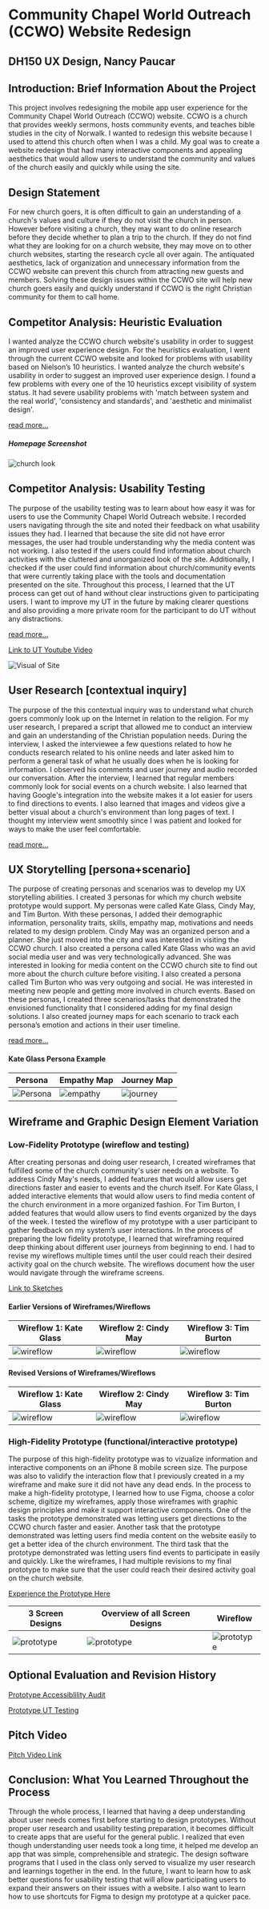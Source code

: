 # Community Chapel World Outreach (CCWO) Website Redesign

## DH150 UX Design, Nancy Paucar

## Introduction: Brief Information About the Project

This project involves redesigning the mobile app user experience for the Community Chapel World Outreach (CCWO) website. CCWO is a church that provides weekly sermons, hosts community events, and teaches bible studies in the city of Norwalk. I wanted to redesign this website because I used to attend this church often when I was a child. My goal was to create a website redesign that had many interactive components and appealing aesthetics that would allow users to understand the community and values of the church easily and quickly while using the site. 

## Design Statement 

For new church goers, it is often difficult to gain an understanding of a church's values and culture if they do not visit the church in person. However before visiting a church, they may want to do online research before they decide whether to plan a trip to the church. If they do not find what they are looking for on a church website, they may move on to other church websites, starting the research cycle all over again. The antiquated aesthetics, lack of organization and unnecessary information from the CCWO website can prevent this church from attracting new guests and members. Solving these design issues within the CCWO site will help new church goers easily and quickly understand if CCWO is the right Christian community for them to call home. 

## Competitor Analysis: Heuristic Evaluation

I wanted analyze the CCWO church website's usability in order to suggest an improved user experience design. For the heuristics evaluation, I went through the current CCWO website and looked for problems with usability based on Nielson’s 10 heuristics. I wanted analyze the church website's usability in order to suggest an improved user experience design. I found a few problems with every one of the 10 heuristics except visibility of system status. It had severe usability problems with 'match between system and the real world', 'consistency and standards', and 'aesthetic and minimalist design'. 


[read more...](https://github.com/nancypaucar/DH150-2020W/tree/master/Assignment01)


##### Homepage Screenshot
![church look](https://camo.githubusercontent.com/599452a78ed4c921b1085c8a5ee0ca371ba10495/68747470733a2f2f692e706f7374696d672e63632f51787234354753582f53637265656e2d53686f742d323032302d30312d31312d61742d392d34392d31392d504d2e706e67) 


## Competitor Analysis: Usability Testing

The purpose of the usability testing was to learn about how easy it was for users to use the Community Chapel World Outreach website. I recorded users navigating through the site and noted their feedback on what usability issues they had. I learned that because the site did not have error messages, the user had trouble understanding why the media content was not working. I also tested if the users could find information about church activities with the cluttered and unorganized look of the site. Additionally, I checked if the user could find information about church/community events that were currently taking place with the tools and documentation presented on the site. Throughout this process, I learned that the UT process can get out of hand without clear instructions given to participating users. I want to improve my UT in the future by making clearer questions and also providing a more private room for the participant to do UT without any distractions.

[read more...](https://github.com/nancypaucar/DH150-2020W/tree/master/Assignment02)


[Link to UT Youtube Video](https://www.youtube.com/embed/8kovoWSqbmE)

![Visual of Site](https://camo.githubusercontent.com/4774d70ccf5c43e52933e2d5a6072de0a8f2089f/687474703a2f2f696d672e796f75747562652e636f6d2f76692f386b6f766f575371626d452f302e6a7067)


## User Research [contextual inquiry]

The purpose of the this contextual inquiry was to understand what church goers commonly look up on the Internet in relation to the religion. For my user research, I prepared a script that allowed me to conduct an interview and gain an understanding of the Christian population needs. During the interview, I asked the interviewee a few questions related to how he conducts research related to his online needs and later asked him to perform a general task of what he usually does when he is looking for information. I observed his comments and user journey and audio recorded our conversation. After the interview, I learned that regular members commonly look for social events on a church website. I also learned that having Google's integration into the website makes it a lot easier for users to find directions to events. I also learned that images and videos give a better visual about a church's environment than long pages of text. I thought my interview went smoothly since I was patient and looked for ways to make the user feel comfortable.


[read more...](https://github.com/nancypaucar/DH150-2020W/tree/master/Assignment04)




## UX Storytelling [persona+scenario]

The purpose of creating personas and scenarios was to develop my UX storytelling abilities. I created 3 personas for which my church website prototype would support. My personas were called Kate Glass, Cindy May, and Tim Burton. With these personas, I added their demographic information, personality traits, skills, empathy map, motivations and needs related to my design problem. Cindy May was an organized person and a planner. She just moved into the city and was interested in visiting the CCWO church. I also created a persona called Kate Glass who was an avid social media user and was very technologically advanced. She was interested in looking for media content on the CCWO church site to find out more about the church culture before visiting. I also created a persona called Tim Burton who was very outgoing and social. He was interested in meeting new people and getting more involved in church events. Based on these personas, I created three scenarios/tasks that demonstrated the envisioned functionality that I considered adding for my final design solutions. I also created journey maps for each scenario to track each persona’s emotion and actions in their user timeline. 

[read more...](https://github.com/nancypaucar/DH150-2020W/tree/master/Assignment05)


#### Kate Glass Persona Example

Persona | Empathy Map | Journey Map
----------|--------------|-------------
![Persona](https://i.postimg.cc/ZngzbwNw/Screen-Shot-2020-03-09-at-4-28-11-PM.png) | ![empathy](https://camo.githubusercontent.com/27fab9a62fd921f989237fedac3fb83ebd6d7d73/68747470733a2f2f692e706f7374696d672e63632f59304b52684e4d762f494d472d323739372e6a7067) |![journey](https://camo.githubusercontent.com/8521e39e322e246828ebaa8600ba6e9f92f9f473/68747470733a2f2f692e706f7374696d672e63632f32357679776e6e642f53637265656e2d53686f742d323032302d30322d31312d61742d342d30362d32352d414d2e706e67) 


## Wireframe and Graphic Design Element Variation 

### Low-Fidelity Prototype (wireflow and testing)

After creating personas and doing user research, I created wireframes that fulfilled some of the church community's user needs on a website. To address Cindy May's needs, I added features that would allow users get directions faster and easier to events and the church itself. For Kate Glass, I added interactive elements that would allow users to find media content of the church environment in a more organized fashion. For Tim Burton, I added features that would allow users to find events organized by the days of the week. I tested the wireflow of my prototype with a user participant to gather feedback on my system’s user interactions. In the process of preparing the low fidelity prototype, I learned that wireframing required deep thinking about different user journeys from beginning to end. I had to revise my wireflows multiple times until the user could reach their desired activity goal on the church website. The wireflows document how the user would navigate through the wireframe screens.


[Link to Sketches](https://github.com/nancypaucar/DH150-2020W/tree/master/Assingment06)


#### Earlier Versions of Wireframes/Wireflows


Wireflow 1: Kate Glass | Wireflow 2: Cindy May | Wireflow 3: Tim Burton
----------|--------------|-------------
![wireflow](https://camo.githubusercontent.com/c8585dbd1bafd135c7045224e48238d0f7c18933/68747470733a2f2f692e706f7374696d672e63632f59307330524473362f494d472d323836372e6a7067) | ![wireflow](https://camo.githubusercontent.com/272ba5299c65290d1f55b4b6aaff1bd3239fc728/68747470733a2f2f692e706f7374696d672e63632f4d475354395164462f494d472d323836382e6a7067) |![wireflow](https://camo.githubusercontent.com/b59b8d98419a78a96114d9eb08830d90ac8080dd/68747470733a2f2f692e706f7374696d672e63632f484c394c526b4e732f494d472d323836392e6a7067) 



#### Revised Versions of Wireframes/Wireflows


Wireflow 1: Kate Glass | Wireflow 2: Cindy May | Wireflow 3: Tim Burton
----------|--------------|-------------
![wireflow](https://camo.githubusercontent.com/df0161913cf08a3a546201a1a82d8e46f7e02f96/68747470733a2f2f692e706f7374696d672e63632f68505354346878782f494d472d323836342e6a7067) | ![wireflow](https://camo.githubusercontent.com/4fa03edf8e5bf731f5ebbf4eed744083514c1106/68747470733a2f2f692e706f7374696d672e63632f58716e4776445a332f494d472d323836352e6a7067) |![wireflow](https://camo.githubusercontent.com/7a6b51d0364d5a7bf407681bdd8ba505d29b76e5/68747470733a2f2f692e706f7374696d672e63632f705462357764526d2f494d472d323836362e6a7067) 


### High-Fidelity Prototype (functional/interactive prototype)

The purpose of this high-fidelity prototype was to vizualize information and interactive components on an iPhone 8 mobile screen size. The purpose was also to validify the interaction flow that I previously created in a my wireframe and make sure it did not have any dead ends. In the process to make a high-fidelity prototype, I learned how to use Figma, choose a color scheme, digitize my wireframes, apply those wireframes with graphic design principles and make it support interactive components. One of the tasks the prototype demonstrated was letting users get directions to the CCWO church faster and easier. Another task that the prototype demonstrated was letting users find media content on the website easily to get a better idea of the church environment. The third task that the prototype demonstrated was letting users find events to participate in easily and quickly. Like the wireframes, I had multiple revisions to my final prototype to make sure that the user could reach their desired activity goal on the church website. 

[Experience the Prototype Here](https://www.figma.com/proto/spqvQ7lEEgfrBgWIhpYTB4/Revised-DH150-CCWO-Website-Prototype?node-id=40%3A2&scaling=scale-down)


3 Screen Designs | Overview of all Screen Designs | Wireflow
----------|--------------|-------------
![prototype](https://camo.githubusercontent.com/a4a6b1e19e885732568358261849abb956298b76/68747470733a2f2f692e706f7374696d672e63632f33725035784d76462f53637265656e2d53686f742d323032302d30332d30332d61742d31312d34362d30302d414d2e706e67) | ![prototype](https://camo.githubusercontent.com/68c9f3349740a80954174b3de4550b3ef264e2d7/68747470733a2f2f692e706f7374696d672e63632f42367274774b35522f53637265656e2d53686f742d323032302d30332d30322d61742d382d32362d30372d414d2e706e67) |![prototype](https://camo.githubusercontent.com/40016d224228e118e64d0210afc22c46e5df5c73/68747470733a2f2f692e706f7374696d672e63632f464b62504b797a562f53637265656e2d53686f742d323032302d30332d30322d61742d382d32392d33302d414d2e706e67) 


## Optional Evaluation and Revision History 

[Prototype Accessiblility Audit](https://github.com/nancypaucar/DH150-2020W/tree/master/Accessibility%20Audit)


[Prototype UT Testing ](https://github.com/nancypaucar/DH150-2020W/tree/master/UsabilityTestingPrototype)
 
 
## Pitch Video 
[Pitch Video Link](https://youtu.be/aAM91Oi5aeo)

## Conclusion: What You Learned Throughout the Process

Through the whole process, I learned that having a deep understanding about user needs comes first before starting to design prototypes. Without proper user research and usability testing preparation, it becomes difficult to create apps that are useful for the general public. I realized that even though understanding user needs took a long time, it helped me develop an app that was simple, comprehensible and strategic. The design software programs that I used in the class only served to visualize my user research and learnings together in the end. In the future, I want to learn how to ask better questions for usability testing that will allow participating users to expand their answers on their issues with a website. I also want to learn how to use shortcuts for Figma to design my prototype at a quicker pace. 
